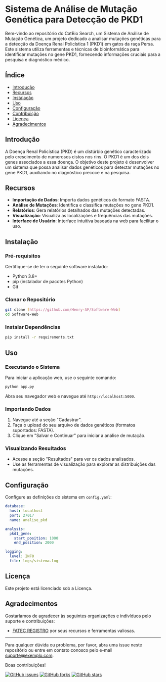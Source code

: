 # Sistema de Análise de Mutação Genética para Detecção de PKD1

Bem-vindo ao repositório do CatBio Search, um Sistema de Análise de Mutação Genética, um projeto dedicado a analisar mutações genéticas para a detecção da Doença Renal Policística 1 (PKD1) em gatos da raça Persa. Este sistema utiliza ferramentas e técnicas de bioinformática para identificar mutações no gene PKD1, fornecendo informações cruciais para a pesquisa e diagnóstico médico.

## Índice

- [Introdução](#introdução)
- [Recursos](#recursos)
- [Instalação](#instalação)
- [Uso](#uso)
- [Configuração](#configuração)
- [Contribuição](#contribuição)
- [Licença](#licença)
- [Agradecimentos](#agradecimentos)

## Introdução

A Doença Renal Policística (PKD) é um distúrbio genético caracterizado pelo crescimento de numerosos cistos nos rins. O PKD1 é um dos dois genes associados a essa doença. O objetivo deste projeto é desenvolver um sistema que possa analisar dados genéticos para detectar mutações no gene PKD1, auxiliando no diagnóstico precoce e na pesquisa.

## Recursos

- **Importação de Dados**: Importa dados genéticos do formato FASTA.
- **Análise de Mutações**: Identifica e classifica mutações no gene PKD1.
- **Relatórios**: Gera relatórios detalhados das mutações detectadas.
- **Visualização**: Visualiza as localizações e frequências das mutações.
- **Interface de Usuário**: Interface intuitiva baseada na web para facilitar o uso.

## Instalação

### Pré-requisitos

Certifique-se de ter o seguinte software instalado:

- Python 3.8+
- pip (instalador de pacotes Python)
- Git

### Clonar o Repositório

```bash
git clone [https://github.com/Henry-AF/Software-Web]
cd Software-Web
```

### Instalar Dependências

```bash
pip install -r requirements.txt
```

## Uso

### Executando o Sistema

Para iniciar a aplicação web, use o seguinte comando:

```bash
python app.py
```

Abra seu navegador web e navegue até `http://localhost:5000`.

### Importando Dados

1. Navegue até a seção "Cadastrar".
2. Faça o upload do seu arquivo de dados genéticos (formatos suportados: FASTA).
3. Clique em "Salvar e Continuar" para iniciar a análise de mutação.

### Visualizando Resultados

- Acesse a seção "Resultados" para ver os dados analisados.
- Use as ferramentas de visualização para explorar as distribuições das mutações.

## Configuração

Configure as definições do sistema em `config.yaml`:

```yaml
database:
  host: localhost
  port: 27017
  name: analise_pkd

analysis:
  pkd1_gene:
    start_position: 1000
    end_position: 2000

logging:
  level: INFO
  file: logs/sistema.log
```

## Licença

Este projeto está licenciado sob a Licença.

## Agradecimentos

Gostaríamos de agradecer às seguintes organizações e indivíduos pelo suporte e contribuições:

- [FATEC REGISTRO]([https://www.bioinformatics.org](https://fatecregistro.cps.sp.gov.br/)) por seus recursos e ferramentas valiosas.

---

Para qualquer dúvida ou problema, por favor, abra uma issue neste repositório ou entre em contato conosco pelo e-mail suporte@exemplo.com.

Boas contribuições!

[![GitHub issues](https://img.shields.io/github/issues/seuusuario/sistema-analise-mutacao-genetica)](https://github.com/seuusuario/sistema-analise-mutacao-genetica/issues)
[![GitHub forks](https://img.shields.io/github/forks/seuusuario/sistema-analise-mutacao-genetica)](https://github.com/seuusuario/sistema-analise-mutacao-genetica/network)
[![GitHub stars](https://img.shields.io/github/stars/seuusuario/sistema-analise-mutacao-genetica)](https://github.com/seuusuario/sistema-analise-mutacao-genetica/stargazers)

